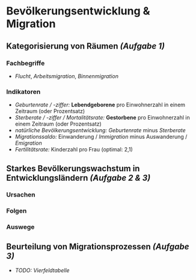 # Bevölkerungsentwicklung & Migration

## Kategorisierung von Räumen *(Aufgabe 1)*

### Fachbegriffe 
- *Flucht*, *Arbeitsmigration*, *Binnenmigration*

### Indikatoren
- *Geburtenrate / -ziffer:* **Lebendgeborene** pro Einwohnerzahl in einem Zeitraum (oder Prozentsatz)
- *Sterberate / -ziffer / Mortalitätsrate:* **Gestorbene** pro Einwohnerzahl in einem Zeitraum (oder Prozentsatz)
- *natürliche Bevölkerungsentwicklung:* *Geburtenrate* minus *Sterberate*
- *Migrationssaldo:* Einwanderung / *Immigration* minus Auswanderung / *Emigration*
- *Fertilitätsrate:* Kinderzahl pro Frau (optimal: 2,1)

## Starkes Bevölkerungswachstum in Entwicklungsländern *(Aufgabe 2 & 3)*

### Ursachen

### Folgen

### Auswege

## Beurteilung von Migrationsprozessen *(Aufgabe 3)*

- *TODO: Vierfeldtabelle*
<!--stackedit_data:
eyJoaXN0b3J5IjpbLTIwMjg0OTIwNzQsMTc2MzU3NTE2NywtNj
A5Njk2Nzc5LC03NTIxNjA4NzFdfQ==
-->